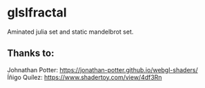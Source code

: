 # glslfractal

Aminated julia set and static mandelbrot set.

## Thanks to:
Johnathan Potter: https://jonathan-potter.github.io/webgl-shaders/  
Íñigo Quílez: https://www.shadertoy.com/view/4df3Rn
